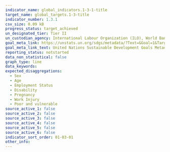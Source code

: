 ```yaml
---
indicator_name: global_indicators.1-3-1-title
target_name: global_targets.1-3-title
indicator_number: 1.3.1
csv_size: 0.09 kB
progress_status: target_achieved
un_designated_tier: Tier II
un_custodian_agency: International Labour Organization (ILO), World Bank (WB)
goal_meta_link: https://unstats.un.org/sdgs/metadata/?Text=&Goal=1&Target=1.3
goal_meta_link_text: United Nations Sustainable Development Goals Metadata (PDF 894 KB)
reporting_status: notstarted
data_non_statistical: false
graph_type: line
data_keywords:  
expected_disaggregations:
  - Sex
  - Age
  - Employment Status
  - Disability
  - Pregnancy
  - Work Injury
  - Poor and vulnerable
source_active_1: false
source_active_2: false
source_active_3: false
source_active_4: false
source_active_5: false
source_active_6: false
indicator_sort_order: 01-03-01
other_info: 
---
```

